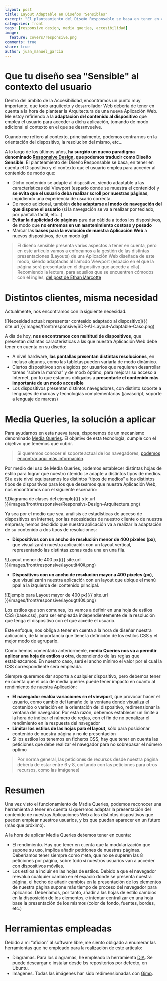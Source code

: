 ```yaml
---
layout: post
title: Layout Adaptable en Diseños "Sensibles"
excerpt: "El planteamiento del Diseño Responsable se basa en tener en cuenta el dispositivo y el contexto que el usuario emplea para acceder al contenido."
categories: front
tags: [responsive design, media queries, accesibilidad]
image:
  feature: covers/responsive.png
comments: true
share: true
author: juan_manuel_garcia
---
```


# Que tu diseño sea "Sensible" al contexto del usuario
Dentro del ámbito de la Accesibilidad, encontramos un punto muy importante, que todo arquitecto y desarrollador Web debería de tener en cuenta a la hora de plantear la Arquitectura de una nueva Aplicación Web. Me estoy refiriendo a la **adaptación del contenido al dispositivo** que emplea el usuario para acceder a dicha aplicación, tomando de modo adicional el contexto en el que se desenvuelve.

Cuando me refiero al contexto, principalmente, podemos centrarnos en la orientación del dispositivo, la resolución del mismo, etc...

A lo largo de los últimos años, **ha surgido un nuevo paradigma denominado [Responsive Design][ResponsiveDesign], que podemos traducir como Diseño Sensible**. El planteamiento del Diseño Responsable se basa,  en tener en cuenta el Dispositivo y el contexto que el usuario emplea para acceder al contenido de modo que:

* Dicho contenido se adapte al dispositivo, siendo adaptable a las características del Viewport (espacio donde se muestra el contenido) y **se evita que el usuario deba realizar scroll por nuestras páginas**, impidiendo una experiencia de usuario correcta.
* De modo adicional, también **debe adaptarse al modo de navegación del que dispone el usuario** (si la navegación se va a realizar por teclado, por pantalla táctil, etc...)
* **Evitar la duplicidad de páginas** para dar cábida a todos los dispositivos, de modo que **no entremos en un mantenimiento costoso y pesado**
* Marcar las **bases para la evolución de nuestra Aplicación Web** a nuevos dispositivos, de un modo ágil

>El diseño sensible presenta varios aspectos a tener en cuenta, pero en este articulo vamos a enfocarnos a la gestión de las distintas presentaciones (Layouts) de una Aplicación Web diseñada de este modo, siendo adaptadas al llamado Viewport (espacio en el que la página será presentada en el dispositivo que accede a ella).
Recomiendo la lectura, para aquellos que se encuentren cómodos con el ingles, [del post de Ethan Marcotte][ArticuloResponsiveDesign]

# Distintos clientes, misma necesidad
Actualmente, nos encontramos con la siguiente necesidad.

![Necesidad actual: representar contenido adaptado al dispositivo]({{ site.url }}/images/front/responsive/SDR-A1-Layout-Adaptable-Caso.png)


A día de hoy, **nos encontramos con multitud de dispositivos**, que presentan distintas características a las que nuestra Aplicación Web debe tener en cuenta en su diseño:

* A nivel hardware, **las pantallas presentan distintas resoluciones**, en incluso algunos, como las tabletas pueden variarla de modo dinámico.
* Ciertos dispositivos son elegidos por usuarios que requieren desarrollar tareas “sobre la marcha” y de modo óptimo, para mejorar su acceso a Internet, por lo que estamos obligados a **presentarle el contenido más importante de un modo accesible**
* Los dispositivos presentan distintos navegadores, con distinto soporte a lenguajes de marcas y tecnologías complementarias (javascript, soporte a lenguaje de marcas)

# Media Queries, la solución a aplicar
Para ayudarnos en esta nueva tarea, disponemos de un mecanismo denominado [Media Queries][MediaQueries]. El objetivo de esta tecnología, cumple con el objetivo que tenemos que cubrir.

> Si queremos conocer el soporte actual de los navegadores, [podemos encontrar aquí más información][CanIUseMediaQueries].

Por medio del uso de Media Queries, podemos establecer distintas hojas de estilo para lograr que nuestro ntenido se adapte a distintos tipos de medios. Si a este nivel equiparamos los distintos “tipos de medios” a los distintos tipos de dispositivos para los que deseamos que nuestra Aplicación Web, nos encontramos con el siguiente escenario:

![Diagrama de clases del ejemplo]({{ site.url }}/images/front/responsive/Responsive-Design-Arquitectura.png)

Ya sea por el medio que sea, análisis de estadísticas de acceso de dispositivos en Internet, por las necesidades de nuestro cliente o de nuestra empresa; hemos decidido que nuestra aplicación va a realizar la adaptación de su contenido a dos tipos de resoluciones:

* **Dispositivos con un ancho de resolución menor de 400 pixeles (px)**, que visualizarán nuestra aplicación con un layout vertical, representando las distintas zonas cada una en una fila.

![Layout menor de 400 px]({{ site.url }}/images/front/responsive/layoutlt400.png)

* **Dispositivos con un ancho de resolución mayor a 400 pixeles (px)**, que visualizarán nuestra aplicación con un layout que ubique el menú ppal a la izquierda del contenido principal.

![Ejemplo para Layout mayor de 400 px]({{ site.url }}/images/front/responsive/layougt400.png)

Los estilos que son comunes, los vamos a definir en una hoja de estilos CSS (base.css), para ser empleada independientemente de la resolución que tenga el dispositivo con el que accede el usuario.

Este enfoque, nos obliga a tener en cuenta a la hora de diseñar nuestra aplicación, de la importancia que tiene la definición de los estilos CSS y el mejor modo de agruparlo.

Como hemos comentado anteriormente, **media Queries nos va a permitir aplicar una hoja de estilos u otra**, dependiendo de las reglas que establezcamos. En nuestro caso, será el ancho mínimo el valor por el cual la CSS correspondiente será empleada.

Siempre queremos dar soporte a cualquier dispositivo, pero debemos tener en cuenta que el uso de media queries puede tener impacto en cuanto al rendimiento de nuestra Aplicación:

* **El navegador evalúa variaciones en el viewport**, que provocar hacer el usuario, como cambio del tamaño de la ventana donde visualiza el contenido o variación en la orientación del dispositivo, redimensionar la ventana del navegador. Por esta razón, debemos establecer un límite a la hora de indicar el número de reglas, con el fin de no penalizar el rendimiento en la respuesta del navegador
* **Limitar los estilos de las hojas para el layout**, sólo para posicionar contenido de nuestra página y no de presentación
* Si los estilos los tenemos en ficheros CSS, hay que tener en cuenta las peticiones que debe realizar el navegador para no sobrepasar el número optimo

> Por norma general, las peticiones de recursos desde nuestra página debería de estar entre 6 y 8, contando con las peticiones para otros recursos, como las imágenes)

# Resumen
Una vez visto el funcionamiento de Media Queries, podemos reconocer una herramienta a tener en cuenta si queremos adaptar la presentación del contenido de nuestras Aplicaciones Web a los distintos dispositivos que pueden emplear nuestros usuarios, y los que puedan aparecer en un futuro (más que próximo).

A la hora de aplicar Media Queries debemos tener en cuenta:

* El rendimiento. Hay que tener en cuenta que la modularización que supone su uso, implica añadir peticiones de nuestras páginas. Deberíamos tener siempre como meta, que no se superen las 8 peticiones por página, sobre todo si nuestros usuarios van a acceder con dispositivos móviles.
* Los estilos a incluir en las hojas de estilos. Debido a que el navegador reevalua cualquier cambio en el espacio donde se presenta nuestra página, el hecho de añadir cambios en la presentación de los elementos de nuestra página supone más tiempo de proceso del navegador para aplicarlos. Deberíamos, por tanto, añadir a las hojas de estilo cambios en la disposición de los elementos, e intentar centralizar en una hoja base la presentación de los mismos (color de fondo, fuentes, bordes, etc.)

# Herramientas empleadas
Debido a mi “afición” al software libre, me siento obligado a enumerar las herramientas que he empleado para la realización de este artículo:

* Diagramas. Para los diagramas, he empleado la herramienta [DIA][DIA]. Se puede descargar e instalar desde los repositorios por defecto, en Ubuntu.
* Imágenes. Todas las imágenes han sido redimensionadas con [Gimp][Gimp].

[ResponsiveDesign]: http://en.wikipedia.org/wiki/Responsive_Web_Design
[ArticuloResponsiveDesign]: http://www.alistapart.com/articles/responsive-web-design/
[MediaQueries]: http://www.w3.org/TR/2012/REC-css3-mediaqueries-20120619/
[CanIUseMediaQueries]: http://caniuse.com/css-mediaqueries
[DIA]: http://projects.gnome.org/dia
[Gimp]: http://www.gimp.org/
